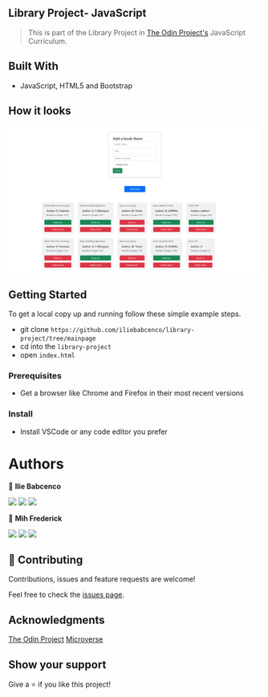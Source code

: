## Library Project- JavaScript

> This is part of the Library Project in [The Odin Project's](https://www.theodinproject.com/courses/javascript/lessons/library) JavaScript Curriculum.

## Built With

- JavaScript, HTML5 and Bootstrap

## How it looks

![](screenshot.png)

## Getting Started

To get a local copy up and running follow these simple example steps.

- git clone `https://github.com/iliebabcenco/library-project/tree/mainpage`
- cd into the `library-project`
- open `index.html`

### Prerequisites

- Get a browser like Chrome and Firefox in their most recent versions

### Install

- Install VSCode or any code editor you prefer

# Authors

👤 **Ilie Babcenco**

[![](https://img.shields.io/badge/GitHub-100000?style=for-the-badge&logo=github&logoColor=white)](https://github.com/iliebabcenco)
[![](https://img.shields.io/badge/LinkedIn-0077B5?style=for-the-badge&logo=linkedin&logoColor=white)](https://www.linkedin.com/in/ilie-babcenco-72459a1b1/)
[![](https://img.shields.io/badge/Twitter-1DA1F2?style=for-the-badge&logo=twitter&logoColor=white)](https://twitter.com/BabcencoIlie)

👤 **Mih Frederick**

[![](https://img.shields.io/badge/GitHub-100000?style=for-the-badge&logo=github&logoColor=white)](https://github.com/FrederickMih)
[![](https://img.shields.io/badge/LinkedIn-0077B5?style=for-the-badge&logo=linkedin&logoColor=white)](https://www.linkedin.com/in/frederick-mih/)
[![](https://img.shields.io/badge/Twitter-1DA1F2?style=for-the-badge&logo=twitter&logoColor=white)](https://twitter.com/MihFrederick)

## 🤝 Contributing

Contributions, issues and feature requests are welcome!

Feel free to check the [issues page](https://github.com/iliebabcenco/library-project/issues).

## Acknowledgments

[The Odin Project](https://www.theodinproject.com)
[Microverse](https://www.microverse.org)

## Show your support

Give a ⭐️ if you like this project!
